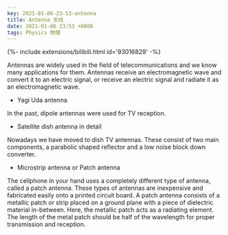 ```yaml
---
key: 2021-01-06-23-53-antenna
title: Antenna 天线
date: 2021-01-06 23:53 +0800
tags: Physics 物理
---
```


<div>{%- include extensions/bilibili.html id='93016829' -%}</div>

Antennas are widely used in the field of telecommunications and we know many applications for them. Antennas receive an electromagnetic wave and convert it to an electric signal, or receive an electric signal and radiate it as an electromagnetic wave.

- Yagi Uda antenna

In the past, dipole antennas were used for TV reception.

- Satellite dish antenna in detail

Nowadays we have moved to dish TV antennas. These consist of two main components, a parabolic shaped reflector and a low noise block down converter.

- Microstrip antenna or Patch antenna

The cellphone in your hand uses a completely different type of antenna, called a patch antenna. These types of antennas are inexpensive and fabricated easily onto a printed circuit board. A patch antenna consists of a metallic patch or strip placed on a ground plane with a piece of dielectric material in-between. Here, the metallic patch acts as a radiating element. The length of the metal patch should be half of the wavelength for proper transmission and reception.

<!--more-->
